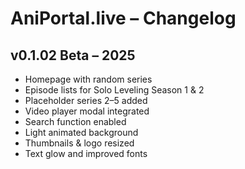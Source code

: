 # AniPortal.live – Changelog

## v0.1.02 Beta – 2025
- Homepage with random series
- Episode lists for Solo Leveling Season 1 & 2
- Placeholder series 2–5 added
- Video player modal integrated
- Search function enabled
- Light animated background
- Thumbnails & logo resized
- Text glow and improved fonts
